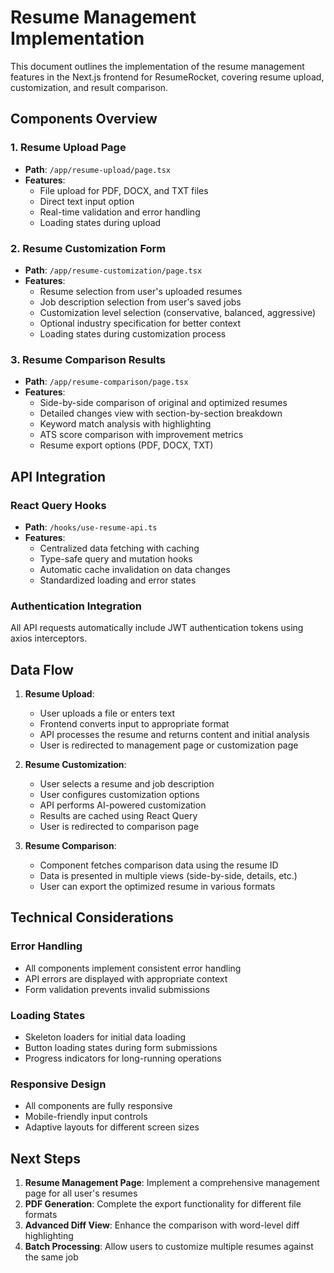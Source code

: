 # Resume Management Implementation

This document outlines the implementation of the resume management features in the Next.js frontend for ResumeRocket, covering resume upload, customization, and result comparison.

## Components Overview

### 1. Resume Upload Page
- **Path**: `/app/resume-upload/page.tsx`
- **Features**: 
  - File upload for PDF, DOCX, and TXT files
  - Direct text input option
  - Real-time validation and error handling
  - Loading states during upload

### 2. Resume Customization Form
- **Path**: `/app/resume-customization/page.tsx`
- **Features**:
  - Resume selection from user's uploaded resumes
  - Job description selection from user's saved jobs
  - Customization level selection (conservative, balanced, aggressive)
  - Optional industry specification for better context
  - Loading states during customization process

### 3. Resume Comparison Results
- **Path**: `/app/resume-comparison/page.tsx`
- **Features**:
  - Side-by-side comparison of original and optimized resumes
  - Detailed changes view with section-by-section breakdown
  - Keyword match analysis with highlighting
  - ATS score comparison with improvement metrics
  - Resume export options (PDF, DOCX, TXT)

## API Integration

### React Query Hooks
- **Path**: `/hooks/use-resume-api.ts`
- **Features**:
  - Centralized data fetching with caching
  - Type-safe query and mutation hooks
  - Automatic cache invalidation on data changes
  - Standardized loading and error states

### Authentication Integration
All API requests automatically include JWT authentication tokens using axios interceptors.

## Data Flow

1. **Resume Upload**:
   - User uploads a file or enters text
   - Frontend converts input to appropriate format
   - API processes the resume and returns content and initial analysis
   - User is redirected to management page or customization page

2. **Resume Customization**:
   - User selects a resume and job description
   - User configures customization options
   - API performs AI-powered customization
   - Results are cached using React Query
   - User is redirected to comparison page

3. **Resume Comparison**:
   - Component fetches comparison data using the resume ID
   - Data is presented in multiple views (side-by-side, details, etc.)
   - User can export the optimized resume in various formats

## Technical Considerations

### Error Handling
- All components implement consistent error handling
- API errors are displayed with appropriate context
- Form validation prevents invalid submissions

### Loading States
- Skeleton loaders for initial data loading
- Button loading states during form submissions
- Progress indicators for long-running operations

### Responsive Design
- All components are fully responsive
- Mobile-friendly input controls
- Adaptive layouts for different screen sizes

## Next Steps

1. **Resume Management Page**: Implement a comprehensive management page for all user's resumes
2. **PDF Generation**: Complete the export functionality for different file formats
3. **Advanced Diff View**: Enhance the comparison with word-level diff highlighting
4. **Batch Processing**: Allow users to customize multiple resumes against the same job